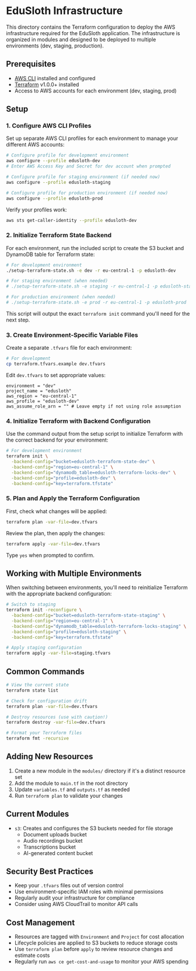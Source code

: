 # EduSloth Infrastructure

This directory contains the Terraform configuration to deploy the AWS infrastructure required for the EduSloth application. The infrastructure is organized in modules and designed to be deployed to multiple environments (dev, staging, production).

## Prerequisites

- [AWS CLI](https://aws.amazon.com/cli/) installed and configured
- [Terraform](https://www.terraform.io/downloads.html) v1.0.0+ installed
- Access to AWS accounts for each environment (dev, staging, prod)

## Setup

### 1. Configure AWS CLI Profiles

Set up separate AWS CLI profiles for each environment to manage your different AWS accounts:

```bash
# Configure profile for development environment
aws configure --profile edusloth-dev
# Enter AWS Access Key and Secret for dev account when prompted

# Configure profile for staging environment (if needed now)
aws configure --profile edusloth-staging

# Configure profile for production environment (if needed now)
aws configure --profile edusloth-prod
```

Verify your profiles work:

```bash
aws sts get-caller-identity --profile edusloth-dev
```

### 2. Initialize Terraform State Backend

For each environment, run the included script to create the S3 bucket and DynamoDB table for Terraform state:

```bash
# For development environment
./setup-terraform-state.sh -e dev -r eu-central-1 -p edusloth-dev

# For staging environment (when needed)
# ./setup-terraform-state.sh -e staging -r eu-central-1 -p edusloth-staging

# For production environment (when needed)  
# ./setup-terraform-state.sh -e prod -r eu-central-1 -p edusloth-prod
```

This script will output the exact `terraform init` command you'll need for the next step.

### 3. Create Environment-Specific Variable Files

Create a separate `.tfvars` file for each environment:

```bash
# For development
cp terraform.tfvars.example dev.tfvars
```

Edit `dev.tfvars` to set appropriate values:

```hcl
environment = "dev"
project_name = "edusloth"
aws_region = "eu-central-1"
aws_profile = "edusloth-dev"
aws_assume_role_arn = "" # Leave empty if not using role assumption
```

### 4. Initialize Terraform with Backend Configuration

Use the command output from the setup script to initialize Terraform with the correct backend for your environment:

```bash
# For development environment
terraform init \
  -backend-config="bucket=edusloth-terraform-state-dev" \
  -backend-config="region=eu-central-1" \
  -backend-config="dynamodb_table=edusloth-terraform-locks-dev" \
  -backend-config="profile=edusloth-dev" \
  -backend-config="key=terraform.tfstate"
```

### 5. Plan and Apply the Terraform Configuration

First, check what changes will be applied:

```bash
terraform plan -var-file=dev.tfvars
```

Review the plan, then apply the changes:

```bash
terraform apply -var-file=dev.tfvars
```

Type `yes` when prompted to confirm.

## Working with Multiple Environments

When switching between environments, you'll need to reinitialize Terraform with the appropriate backend configuration:

```bash
# Switch to staging
terraform init -reconfigure \
  -backend-config="bucket=edusloth-terraform-state-staging" \
  -backend-config="region=eu-central-1" \
  -backend-config="dynamodb_table=edusloth-terraform-locks-staging" \
  -backend-config="profile=edusloth-staging" \
  -backend-config="key=terraform.tfstate"

# Apply staging configuration
terraform apply -var-file=staging.tfvars
```

## Common Commands

```bash
# View the current state
terraform state list

# Check for configuration drift
terraform plan -var-file=dev.tfvars

# Destroy resources (use with caution!)
terraform destroy -var-file=dev.tfvars

# Format your Terraform files
terraform fmt -recursive
```

## Adding New Resources

1. Create a new module in the `modules/` directory if it's a distinct resource set
2. Add the module to `main.tf` in the root directory
3. Update `variables.tf` and `outputs.tf` as needed
4. Run `terraform plan` to validate your changes

## Current Modules

- `s3`: Creates and configures the S3 buckets needed for file storage
  - Document uploads bucket
  - Audio recordings bucket
  - Transcriptions bucket
  - AI-generated content bucket

## Security Best Practices

- Keep your `.tfvars` files out of version control
- Use environment-specific IAM roles with minimal permissions
- Regularly audit your infrastructure for compliance
- Consider using AWS CloudTrail to monitor API calls

## Cost Management

- Resources are tagged with `Environment` and `Project` for cost allocation
- Lifecycle policies are applied to S3 buckets to reduce storage costs
- Use `terraform plan` before `apply` to review resource changes and estimate costs
- Regularly run `aws ce get-cost-and-usage` to monitor your AWS spending 